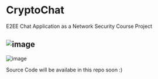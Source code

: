 # CryptoChat
E2EE Chat Application as a Network Security Course Project

![image](https://user-images.githubusercontent.com/50498845/229319266-7bf59d6c-b7f4-4b82-b51c-4660ebb5c2e2.png)
---
![image](https://github.com/alijafari79/CryptoChat/assets/50498845/06de69c2-b506-43df-9c12-c3f529378904)


Source Code will be availabe in this repo soon :)
